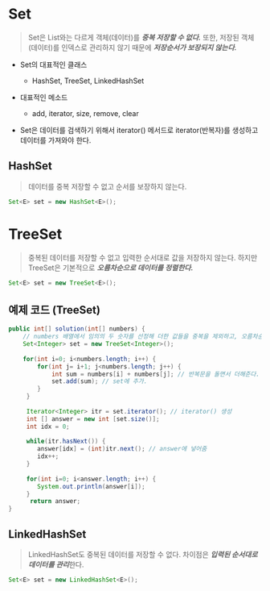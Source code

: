 # Set

> Set은 List와는 다르게 객체(데이터)를 ***중복 저장할 수 없다.*** 또한, 저장된 객체(데이터)를 인덱스로 관리하지 않기 때문에 ***저장순서가 보장되지 않는다.***

- Set의 대표적인 클래스 
  - HashSet, TreeSet, LinkedHashSet
- 대표적인 메소드 
  - add, iterator, size, remove, clear

- Set은 데이터를 검색하기 위해서 iterator() 메서드로 iterator(반복자)를 생성하고 데이터를 가져와야 한다. 

## HashSet

> 데이터를 중복 저장할 수 없고 순서를 보장하지 않는다. 

```java
Set<E> set = new HashSet<E>();
```



# TreeSet

> 중복된 데이터를 저장할 수 없고 입력한 순서대로 값을 저장하지 않는다. 하지만 TreeSet은 기본적으로 ***오름차순으로 데이터를 정렬한다.***

```java
Set<E> set = new TreeSet<E>();
```



## 예제 코드 (TreeSet)

```java
public int[] solution(int[] numbers) {
    // numbers 배열에서 임의의 두 숫자를 선정해 더한 값들을 중복을 제외하고, 오름차순으로 정렬하여 set에 저장하는 문제이다. 
    Set<Integer> set = new TreeSet<Integer>();
        
    for(int i=0; i<numbers.length; i++) {
        for(int j= i+1; j<numbers.length; j++) {
        	int sum = numbers[i] + numbers[j]; // 반복문을 돌면서 더해준다.
        	set.add(sum); // set에 추가.
        }
     }        
        
     Iterator<Integer> itr = set.iterator(); // iterator() 생성
     int [] answer = new int [set.size()];
     int idx = 0;
        
     while(itr.hasNext()) {
        answer[idx] = (int)itr.next(); // answer에 넣어줌 
        idx++;
     }
        
     for(int i=0; i<answer.length; i++) {
        System.out.println(answer[i]);
     }
   	  return answer;
}
```



## LinkedHashSet

> LinkedHashSet도 중복된 데이터를 저장할 수 없다. 차이점은 ***입력된 순서대로 데이터를 관리***한다. 

```java
Set<E> set = new LinkedHashSet<E>();
```

